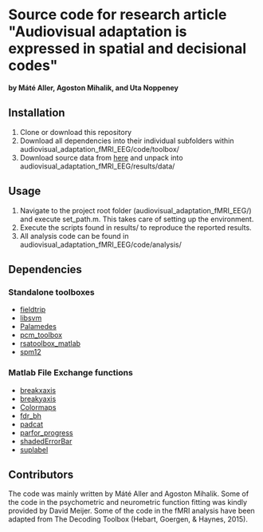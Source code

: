 # Source code for research article "Audiovisual adaptation is expressed in spatial and decisional codes" 
**by Máté Aller, Agoston Mihalik, and Uta Noppeney**

## Installation
1. Clone or download this repository
2. Download all dependencies into their individual subfolders within audiovisual_adaptation_fMRI_EEG/code/toolbox/
3. Download source data from [here](https://doi.org/10.6084/m9.figshare.19469861.v2) and unpack into audiovisual_adaptation_fMRI_EEG/results/data/

## Usage
1. Navigate to the project root folder (audiovisual_adaptation_fMRI_EEG/) and execute set_path.m. This takes care of setting up the environment. 
2. Execute the scripts found in results/ to reproduce the reported results. 
3. All analysis code can be found in audiovisual_adaptation_fMRI_EEG/code/analysis/

## Dependencies
### Standalone toolboxes
- [fieldtrip](https://www.fieldtriptoolbox.org/download/)
- [libsvm](https://www.csie.ntu.edu.tw/~cjlin/libsvm/)
- [Palamedes](https://www.palamedestoolbox.org/download.html)
- [pcm_toolbox](https://github.com/jdiedrichsen/pcm_toolbox)
- [rsatoolbox_matlab](https://github.com/rsagroup/rsatoolbox_matlab)
- [spm12](https://www.fil.ion.ucl.ac.uk/spm/software/download/)
### Matlab File Exchange functions
- [breakxaxis](https://uk.mathworks.com/matlabcentral/fileexchange/42905-break-x-axis)
- [breakyaxis](https://uk.mathworks.com/matlabcentral/fileexchange/45760-break-y-axis)
- [Colormaps](https://uk.mathworks.com/matlabcentral/fileexchange/51986-perceptually-uniform-colormaps)
- [fdr_bh](https://uk.mathworks.com/matlabcentral/fileexchange/29274-dmgroppe-mass_univariate_erp_toolbox)
- [padcat](https://uk.mathworks.com/matlabcentral/fileexchange/22909-padcat)
- [parfor_progress](https://uk.mathworks.com/matlabcentral/fileexchange/32101-progress-monitor-progress-bar-that-works-with-parfor)
- [shadedErrorBar](https://uk.mathworks.com/matlabcentral/fileexchange/26311-raacampbell-shadederrorbar)
- [suplabel](https://uk.mathworks.com/matlabcentral/fileexchange/7772-suplabel)

## Contributors
The code was mainly written by Máté Aller and Agoston Mihalik. Some of the code in the psychometric and neurometric function fitting was kindly provided by David Meijer. Some of the code in the fMRI analysis have been adapted from The Decoding Toolbox (Hebart, Goergen, & Haynes, 2015).
